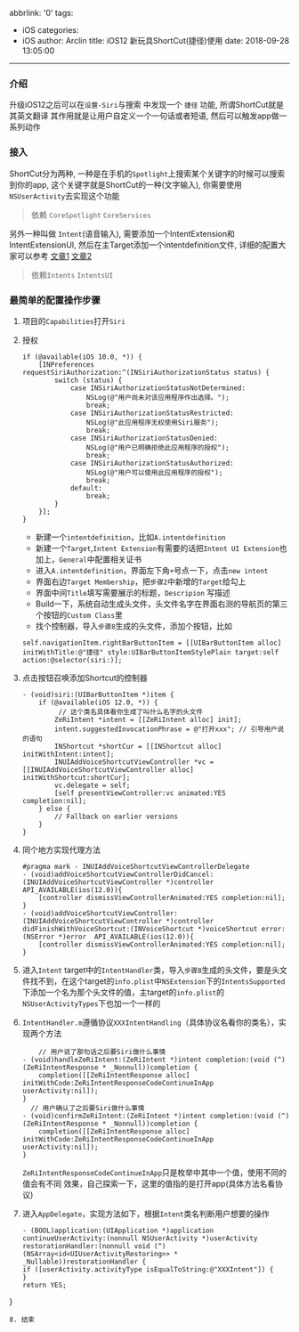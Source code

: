abbrlink: '0'
tags:
  - iOS
categories:
  - iOS
author: Arclin
title: iOS12 新玩具ShortCut(捷径)使用
date: 2018-09-28 13:05:00
---

### 介绍

升级iOS12之后可以在`设置-Siri`与搜索 中发现一个 `捷径` 功能, 所谓ShortCut就是其英文翻译
其作用就是让用户自定义一个一句话或者短语, 然后可以触发app做一系列动作

<!-- more -->

### 接入

ShortCut分为两种, 一种是在手机的`Spotlight`上搜索某个关键字的时候可以搜索到你的app, 这个关键字就是ShortCut的一种(文字输入), 你需要使用`NSUserActivity`去实现这个功能
> 依赖 `CoreSpotlight` `CoreServices`

另外一种叫做 `Intent`(语音输入), 需要添加一个IntentExtension和IntentExtensionUI, 然后在主Target添加一个intentdefinition文件, 详细的配置大家可以参考
[文章1](https://juejin.im/post/5b2077d8f265da6e45549c68)
[文章2](http://www.cnblogs.com/czjie2010/p/czjie.html)

> 依赖`Intents` `IntentsUI`


### 最简单的配置操作步骤

1. 项目的`Capabilities`打开`Siri`
2. 授权
	```
	if (@available(iOS 10.0, *)) {
		[INPreferences requestSiriAuthorization:^(INSiriAuthorizationStatus status) {
			switch (status) {
				case INSiriAuthorizationStatusNotDetermined:
					NSLog(@"用户尚未对该应用程序作出选择。");
					break;
				case INSiriAuthorizationStatusRestricted:
					NSLog(@"此应用程序无权使用Siri服务");
					break;
				case INSiriAuthorizationStatusDenied:
					NSLog(@"用户已明确拒绝此应用程序的授权");
					break;
				case INSiriAuthorizationStatusAuthorized:
					NSLog(@"用户可以使用此应用程序的授权");
					break;
				default:
					break;
			}
		}];
	}
	```
	- 新建一个`intentdefinition`，比如`A.intentdefinition`
	- 新建一个`Target`,`Intent Extension`有需要的话把`Intent UI Extension`也加上，`General`中配置相关证书
	- 进入`A.intentdefinition`，界面左下角`+`号点一下，点击`new intent`
	- 界面右边`Target Membership`，把`步骤2`中新增的`Target`给勾上
	-  界面中间`Title`填写需要展示的标题，`Descripion` 写描述
	- Build一下，系统自动生成头文件，头文件名字在界面右测的导航页的第三个按钮的`Custom Class`里
	- 找个控制器，导入`步骤8`生成的头文件，添加个按钮，比如

	```
	self.navigationItem.rightBarButtonItem = [[UIBarButtonItem alloc] initWithTitle:@"捷径" style:UIBarButtonItemStylePlain target:self action:@selector(siri:)];
	```

3. 点击按钮召唤添加Shortcut的控制器

	```
	- (void)siri:(UIBarButtonItem *)item {
	    if (@available(iOS 12.0, *)) {
	    	 // 这个类名具体看你生成了叫什么名字的头文件
	        ZeRiIntent *intent = [[ZeRiIntent alloc] init];
	        intent.suggestedInvocationPhrase = @"打开xxx"; // 引导用户说的语句
	        INShortcut *shortCur = [[INShortcut alloc] initWithIntent:intent];
	        INUIAddVoiceShortcutViewController *vc = [[INUIAddVoiceShortcutViewController alloc] initWithShortcut:shortCur];
	        vc.delegate = self;
	        [self presentViewController:vc animated:YES completion:nil];
	    } else {
	        // Fallback on earlier versions
	    }
	}
	```

4. 同个地方实现代理方法

	```
	#pragma mark - INUIAddVoiceShortcutViewControllerDelegate
	- (void)addVoiceShortcutViewControllerDidCancel:(INUIAddVoiceShortcutViewController *)controller  API_AVAILABLE(ios(12.0)){
		[controller dismissViewControllerAnimated:YES completion:nil];
	}
	- (void)addVoiceShortcutViewController:(INUIAddVoiceShortcutViewController *)controller didFinishWithVoiceShortcut:(INVoiceShortcut *)voiceShortcut error:(NSError *)error  API_AVAILABLE(ios(12.0)){
		[controller dismissViewControllerAnimated:YES completion:nil];
	}
	```

5. 进入`Intent` target中的`IntentHandler`类，导入`步骤8`生成的头文件，要是头文件找不到，在这个target的`info.plist`中`NSExtension`下的`IntentsSupported`下添加一个名为那个头文件的值，主target的`info.plist`的`NSUserActivityTypes`下也加一个一样的

6. `IntentHandler.m`遵循协议`XXXIntentHandling`（具体协议名看你的类名），实现两个方法

	```
		// 用户说了那句话之后要Siri做什么事情
	- (void)handleZeRiIntent:(ZeRiIntent *)intent completion:(void (^)(ZeRiIntentResponse * _Nonnull))completion {
		completion([[ZeRiIntentResponse alloc] initWithCode:ZeRiIntentResponseCodeContinueInApp userActivity:nil]);
	}
	  // 用户确认了之后要Siri做什么事情
	- (void)confirmZeRiIntent:(ZeRiIntent *)intent completion:(void (^)(ZeRiIntentResponse * _Nonnull))completion {
		completion([[ZeRiIntentResponse alloc] initWithCode:ZeRiIntentResponseCodeContinueInApp userActivity:nil]);
	}
	```

	  `ZeRiIntentResponseCodeContinueInApp`只是枚举中其中一个值，使用不同的值会有不同     效果，自己探索一下，这里的值指的是打开app(具体方法名看协议)

7. 进入`AppDelegate`，实现方法如下，根据`Intent`类名判断用户想要的操作

	```
	- (BOOL)application:(UIApplication *)application continueUserActivity:(nonnull NSUserActivity *)userActivity restorationHandler:(nonnull void (^)(NSArray<id<UIUserActivityRestoring>> * _Nullable))restorationHandler {
	if ([userActivity.activityType isEqualToString:@"XXXIntent"]) {
	}
    return YES;
}
```
8. 结束